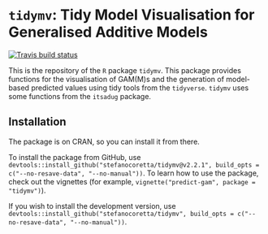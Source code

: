 # `tidymv`: Tidy Model Visualisation for Generalised Additive Models

<!-- badges: start -->
[![Travis build status](https://travis-ci.org/stefanocoretta/tidymv.svg?branch=master)](https://travis-ci.org/stefanocoretta/tidymv)
<!-- badges: end -->

This is the repository of the `R` package `tidymv`. This package provides functions for the visualisation of GAM(M)s and the generation of model-based predicted values using tidy tools from the `tidyverse`. `tidymv` uses some functions from the `itsadug` package.

## Installation

The package is on CRAN, so you can install it from there.

To install the package from GitHub, use `devtools::install_github("stefanocoretta/tidymv@v2.2.1", build_opts = c("--no-resave-data", "--no-manual"))`. To learn how to use the package, check out the vignettes (for example, `vignette("predict-gam", package = "tidymv")`).

If you wish to install the development version, use `devtools::install_github("stefanocoretta/tidymv", build_opts = c("--no-resave-data", "--no-manual"))`.
